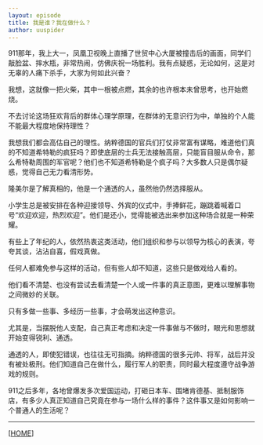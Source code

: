 ```yaml
---
layout: episode
title: 我是谁？我在做什么？
author: uuspider
---
```

911那年，我上大一，凤凰卫视晚上直播了世贸中心大厦被撞击后的画面，同学们敲脸盆、摔水瓶，非常热闹，仿佛庆祝一场胜利。我有点疑惑，无论如何，这是对无辜的人痛下杀手，大家为何如此兴奋？

我想，这就像一把火柴，其中一根被点燃，其余的也许根本未曾思考，也开始燃烧。

不去讨论这场狂欢背后的群体心理学原理，在群体的无意识行为中，单独的个人能不能最大程度地保持理性？

我想我们都会高估自己的理性。纳粹德国的官兵们打仗非常富有谋略，难道他们真的不知道希特勒的疯狂吗？即使底层的士兵无法接触高层，只能盲目服从命令，那么希特勒周围的军官呢？他们也不知道希特勒是个疯子吗？大多数人只是偶尔疑惑，觉得自己无力看清形势。

隆美尔是了解真相的，他是一个通透的人，虽然他仍然选择服从。

小学生总是被安排在各种迎接领导、外宾的仪式中，手捧鲜花，蹦跳着喊着口号“欢迎欢迎，热烈欢迎”。他们是还小，觉得能被选出来参加这种场合就是一种荣耀。

有些上了年纪的人，依然热衷这类活动，他们组织和参与以领导为核心的表演，夸夸其谈，沾沾自喜，假戏真做。

任何人都难免参与这样的活动，但有些人却不知道，这些只是做戏给人看的。

他们看不清楚、也没有尝试去看清楚一个人或一件事的真正意图，更难以理解事物之间微妙的关联。

只有多做一些事、多经历一些事，才会萌发出这种意识。

尤其是，当摆脱他人支配，自己真正考虑和决定一件事做与不做时，眼光和思想就开始变得锐利、通透。

通透的人，即使犯错误，也往往无可指摘。纳粹德国的很多元帅、将军，战后并没有被处极刑。他们知道自己在做什么，履行军人的职责，同时最大程度遵守战争游戏的规则。

911之后多年，各地曾爆发多次爱国运动，打砸日本车、围堵肯德基、抵制服饰店，有多少人真正知道自己究竟在参与一场什么样的事件？这件事又是如何影响一个普通人的生活呢？


***

[[HOME][episode]]

[episode]:http://about.uuspider.com/2019/06/02/episodeindex.html

